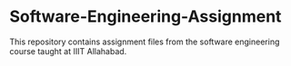 # Software-Engineering-Assignment
This repository contains assignment files from the software engineering course taught at IIIT Allahabad.
